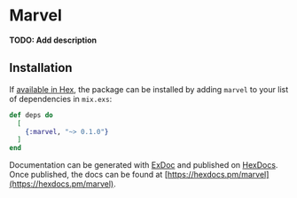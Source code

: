 # Marvel

**TODO: Add description**

## Installation

If [available in Hex](https://hex.pm/docs/publish), the package can be installed
by adding `marvel` to your list of dependencies in `mix.exs`:

```elixir
def deps do
  [
    {:marvel, "~> 0.1.0"}
  ]
end
```

Documentation can be generated with [ExDoc](https://github.com/elixir-lang/ex_doc)
and published on [HexDocs](https://hexdocs.pm). Once published, the docs can
be found at [https://hexdocs.pm/marvel](https://hexdocs.pm/marvel).

